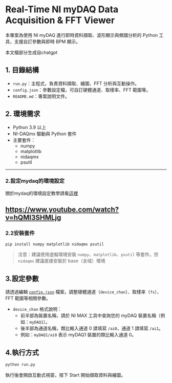 # Real-Time NI myDAQ Data Acquisition & FFT Viewer

本專案為使用 NI myDAQ 進行即時資料擷取、波形顯示與頻譜分析的 Python 工具，支援自訂參數與即時 BPM 顯示。

本文檔部分生成自chatgpt

## 1. 目錄結構

- `run.py`：主程式，負責資料擷取、繪圖、FFT 分析與互動操作。
- `config.json`：參數設定檔，可自訂硬體通道、取樣率、FFT 範圍等。
- `README.md`：專案說明文件。


## 2. 環境需求

- Python 3.9 以上
- NI-DAQmx 驅動與 Python 套件
- 主要套件：
  - numpy
  - matplotlib
  - nidaqmx
  - psutil

---
### 2.設定mydaq的環境設定

關於mydaq的環境設定教學請看[這裡](https://www.youtube.com/watch?v=hQMl3SHMLjg)

https://www.youtube.com/watch?v=hQMl3SHMLjg
---
### 2.2安裝套件

```sh
pip install numpy matplotlib nidaqmx psutil
```


> 注意：建議使用虛擬環境安裝 `numpy`、`matplotlib`、`psutil` 等套件。但 `nidaqmx` 建議直接安裝於 base（全域）環境


## 3.設定參數

請透過編輯 [`config.json`](config.json) 檔案，調整硬體通道（`device_chan`）、取樣率（`fs`）、FFT 範圍等相關參數。

- `device_chan` 格式說明：  
  - 前半部為裝置名稱，請於 NI MAX 工具中查詢您的 myDAQ 裝置名稱（例如：`myDAQ1`）。
  - 後半部為通道名稱，類比輸入通道 0 請填寫 `/ai0`，通道 1 請填寫 `/ai1`。
  - 例如：`myDAQ1/ai0` 表示 myDAQ1 裝置的類比輸入通道 0。




## 4.執行方式

```sh
python run.py
```

執行後會開啟互動式視窗，按下 Start 開始擷取資料與繪圖。
